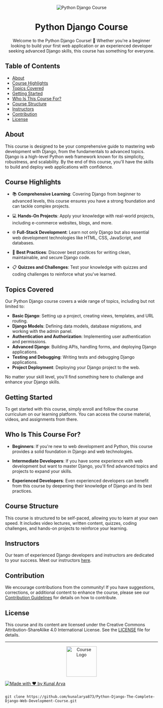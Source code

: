 <!-- Add your project banner here -->
<p align="center">
  <img src="https://w7.pngwing.com/pngs/609/443/png-transparent-django-original-logo-icon-thumbnail.png" alt="Python Django Course">
</p>

<!-- Project Title -->
<h1 align="center">Python Django Course</h1>

<!-- Project Description -->
<p align="center">
  Welcome to the Python Django Course! 🚀 Whether you're a beginner looking to build your first web application or an experienced developer seeking advanced Django skills, this course has something for everyone.
</p>

<!-- Table of Contents -->
<h2>Table of Contents</h2>

- [About](#about)
- [Course Highlights](#course-highlights)
- [Topics Covered](#topics-covered)
- [Getting Started](#getting-started)
- [Who Is This Course For?](#who-is-this-course-for)
- [Course Structure](#course-structure)
- [Instructors](#instructors)
- [Contribution](#contribution)
- [License](#license)

<!-- About Section -->
## About

This course is designed to be your comprehensive guide to mastering web development with Django, from the fundamentals to advanced topics. Django is a high-level Python web framework known for its simplicity, robustness, and scalability. By the end of this course, you'll have the skills to build and deploy web applications with confidence.

<!-- Course Highlights Section -->
## Course Highlights

- 📚 **Comprehensive Learning**: Covering Django from beginner to advanced levels, this course ensures you have a strong foundation and can tackle complex projects.

- 💻 **Hands-On Projects**: Apply your knowledge with real-world projects, including e-commerce websites, blogs, and more.

- 🌐 **Full-Stack Development**: Learn not only Django but also essential web development technologies like HTML, CSS, JavaScript, and databases.

- 🌟 **Best Practices**: Discover best practices for writing clean, maintainable, and secure Django code.

- 📋 **Quizzes and Challenges**: Test your knowledge with quizzes and coding challenges to reinforce what you've learned.

<!-- Topics Covered Section -->
## Topics Covered

Our Python Django course covers a wide range of topics, including but not limited to:

- **Basic Django**: Setting up a project, creating views, templates, and URL routing.
- **Django Models**: Defining data models, database migrations, and working with the admin panel.
- **Authentication and Authorization**: Implementing user authentication and permissions.
- **Advanced Django**: Building APIs, handling forms, and deploying Django applications.
- **Testing and Debugging**: Writing tests and debugging Django applications.
- **Project Deployment**: Deploying your Django project to the web.

No matter your skill level, you'll find something here to challenge and enhance your Django skills.

<!-- Getting Started Section -->
## Getting Started

To get started with this course, simply enroll and follow the course curriculum on our learning platform. You can access the course material, videos, and assignments from there.

<!-- Who Is This Course For? Section -->
## Who Is This Course For?

- **Beginners**: If you're new to web development and Python, this course provides a solid foundation in Django and web technologies.

- **Intermediate Developers**: If you have some experience with web development but want to master Django, you'll find advanced topics and projects to expand your skills.

- **Experienced Developers**: Even experienced developers can benefit from this course by deepening their knowledge of Django and its best practices.

<!-- Course Structure Section -->
## Course Structure

This course is structured to be self-paced, allowing you to learn at your own speed. It includes video lectures, written content, quizzes, coding challenges, and hands-on projects to reinforce your learning.

<!-- Instructors Section -->
## Instructors

Our team of experienced Django developers and instructors are dedicated to your success. Meet our instructors [here](instructors.md).

<!-- Contribution Section -->
## Contribution

We encourage contributions from the community! If you have suggestions, corrections, or additional content to enhance the course, please see our [Contribution Guidelines](CONTRIBUTING.md) for details on how to contribute.

<!-- License Section -->
## License

This course and its content are licensed under the Creative Commons Attribution-ShareAlike 4.0 International License. See the [LICENSE](LICENSE) file for details.

---

<p align="center">
  <img src="your-logo-image-url" alt="Course Logo" width="100">
</p>

[![Made with ❤️ by Kunal Arya](https://img.shields.io/badge/Made%20with%20%E2%9D%A4%EF%B8%8F%20by-Kunal%20Arya-blue)](https://github.com/kunalarya873)
```

git clone https://github.com/kunalarya873/Python-Django-The-Complete-Django-Web-Development-Course.git
